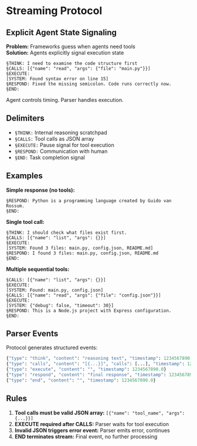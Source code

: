 # Streaming Protocol

## Explicit Agent State Signaling

**Problem:** Frameworks guess when agents need tools  
**Solution:** Agents explicitly signal execution state

```
§THINK: I need to examine the code structure first
§CALLS: [{"name": "read", "args": {"file": "main.py"}}]
§EXECUTE:
[SYSTEM: Found syntax error on line 15]
§RESPOND: Fixed the missing semicolon. Code runs correctly now.
§END:
```

Agent controls timing. Parser handles execution.

## Delimiters

- `§THINK:` Internal reasoning scratchpad
- `§CALLS:` Tool calls as JSON array
- `§EXECUTE:` Pause signal for tool execution
- `§RESPOND:` Communication with human
- `§END:` Task completion signal

## Examples

**Simple response (no tools):**
```
§RESPOND: Python is a programming language created by Guido van Rossum.
§END:
```

**Single tool call:**
```
§THINK: I should check what files exist first.
§CALLS: [{"name": "list", "args": {}}]
§EXECUTE:
[SYSTEM: Found 3 files: main.py, config.json, README.md]
§RESPOND: I found 3 files: main.py, config.json, README.md
§END:
```

**Multiple sequential tools:**
```
§CALLS: [{"name": "list", "args": {}}]
§EXECUTE:
[SYSTEM: Found: main.py, config.json]
§CALLS: [{"name": "read", "args": {"file": "config.json"}}]
§EXECUTE:
[SYSTEM: {"debug": false, "timeout": 30}]
§RESPOND: This is a Node.js project with Express configuration.
§END:
```

## Parser Events

Protocol generates structured events:

```python
{"type": "think", "content": "reasoning text", "timestamp": 1234567890.0}
{"type": "calls", "content": "[{...}]", "calls": [...], "timestamp": 1234567890.0}
{"type": "execute", "content": "", "timestamp": 1234567890.0}
{"type": "respond", "content": "final response", "timestamp": 1234567890.0}
{"type": "end", "content": "", "timestamp": 1234567890.0}
```

## Rules

1. **Tool calls must be valid JSON array:** `[{"name": "tool_name", "args": {...}}]`
2. **EXECUTE required after CALLS:** Parser waits for tool execution
3. **Invalid JSON triggers error event:** Parser emits error, continues
4. **END terminates stream:** Final event, no further processing